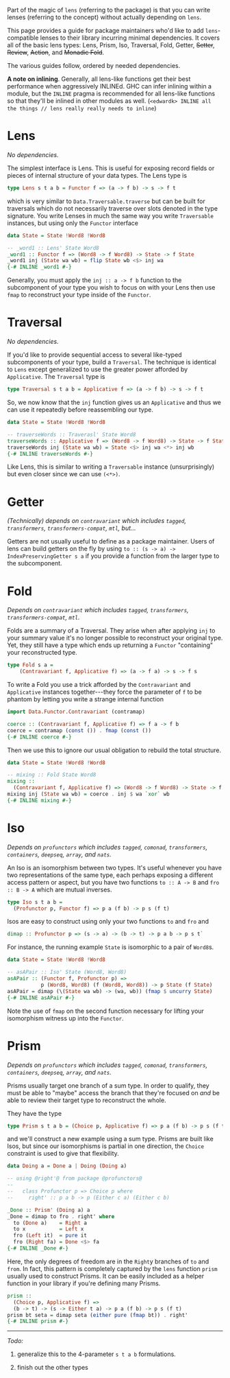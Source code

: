 Part of the magic of `lens` (referring to the package) is that you can
write lenses (referring to the concept) without actually depending on
`lens`.

This page provides a guide for package maintainers who'd like to add
`lens`-compatible lenses to their library incurring minimal
dependencies. It covers all of the basic lens types: Lens, Prism, Iso,
Traversal, Fold, Getter, ~~Setter~~, ~~Review~~, ~~Action~~, and
~~Monadic Fold~~.

The various guides follow, ordered by needed dependencies.

**A note on inlining**. Generally, all lens-like functions get their
best performance when aggressively INLINEd. GHC can infer inlining
within a module, but the `INLINE` pragma is recommended for all
lens-like functions so that they'll be inlined in other modules as
well. (`<edwardk> INLINE all the things // lens really really needs to inline`)

Lens
====

*No dependencies.*

The simplest interface is Lens. This is useful for exposing record
fields or pieces of internal structure of your data types. The Lens
type is

```haskell
type Lens s t a b = Functor f => (a -> f b) -> s -> f t
```

which is very similar to `Data.Traversable.traverse` but can be built
for traversals which do not necessarily traverse over slots denoted in
the type signature. You write Lenses in much the same way you write
`Traversable` instances, but using only the `Functor` interface

```haskell
data State = State !Word8 !Word8

-- _word1 :: Lens' State Word8
_word1 :: Functor f => (Word8 -> f Word8) -> State -> f State
_word1 inj (State wa wb) = flip State wb <$> inj wa
{-# INLINE _word1 #-}
```

Generally, you must apply the `inj :: a -> f b` function to the
subcomponent of your type you wish to focus on with your Lens then use
`fmap` to reconstruct your type inside of the `Functor`.


Traversal
=========

*No dependencies.*

If you'd like to provide sequential access to several like-typed
subcomponents of your type, build a `Traversal`. The technique is
identical to `Lens` except generalized to use the greater power
afforded by `Applicative`. The `Traversal` type is

```haskell
type Traversal s t a b = Applicative f => (a -> f b) -> s -> f t
```

So, we now know that the `inj` function gives us an `Applicative` and
thus we can use it repeatedly before reassembling our type.

```haskell
data State = State !Word8 !Word8

-- traverseWords :: Traverasl' State Word8
traverseWords :: Applicative f => (Word8 -> f Word8) -> State -> f State
traverseWords inj (State wa wb) = State <$> inj wa <*> inj wb
{-# INLINE traverseWords #-}
```

Like Lens, this is similar to writing a `Traversable` instance
(unsurprisingly) but even closer since we can use `(<*>)`.


Getter
======

*(Technically) depends on `contravariant` which includes `tagged`,
 `transformers`, `transformers-compat`, `mtl`, but...*

Getters are not usually useful to define as a package
maintainer. Users of lens can build getters on the fly by using `to ::
(s -> a) -> IndexPreservingGetter s a` if you provide a function from
the larger type to the subcomponent.


Fold
====

*Depends on `contravariant` which includes `tagged`, `transformers`,
 `transformers-compat`, `mtl`.*
 
Folds are a summary of a Traversal. They arise when after applying
`inj` to your summary value it's no longer possible to reconstruct
your original type. Yet, they still have a type which ends up
returning a `Functor` "containing" your reconstructed type.
 
```haskell
type Fold s a = 
    (Contravariant f, Applicative f) => (a -> f a) -> s -> f s
```

To write a Fold you use a trick afforded by the `Contravariant` and
`Applicative` instances together---they force the parameter of `f` to
be phantom by letting you write a strange internal function

```haskell
import Data.Functor.Contravariant (contramap)

coerce :: (Contravariant f, Applicative f) => f a -> f b
coerce = contramap (const ()) . fmap (const ())
{-# INLINE coerce #-}
```

Then we use this to ignore our usual obligation to rebuild the total
structure.

```haskell
data State = State !Word8 !Word8

-- mixing :: Fold State Word8
mixing :: 
  (Contravariant f, Applicative f) => (Word8 -> f Word8) -> State -> f State
mixing inj (State wa wb) = coerce . inj $ wa `xor` wb
{-# INLINE mixing #-}
```


Iso
===

*Depends on `profunctors` which includes `tagged`, `comonad`,
 `transformers`, `containers`, `deepseq`, `array`, and `nats`.*

An Iso is an isomorphism between two types. It's useful whenever you
have two representations of the same type, each perhaps exposing a
different access pattern or aspect, but you have two functions `to ::
A -> B` and `fro :: B -> A` which are mutual inverses.

```haskell
type Iso s t a b =
  (Profunctor p, Functor f) => p a (f b) -> p s (f t)
```

Isos are easy to construct using only your two functions `to` and
`fro` and 

```haskell
dimap :: Profunctor p => (s -> a) -> (b -> t) -> p a b -> p s t`
```

For instance, the running example `State` is isomorphic to a pair of
`Word8`s.

```haskell
data State = State !Word8 !Word8

-- asAPair :: Iso' State (Word8, Word8)
asAPair :: (Functor f, Profunctor p) =>
           p (Word8, Word8) (f (Word8, Word8)) -> p State (f State)
asAPair = dimap (\(State wa wb) -> (wa, wb)) (fmap $ uncurry State)
{-# INLINE asAPair #-}
```

Note the use of `fmap` on the second function necessary for lifting
your isomorphism witness up into the `Functor`.


Prism
=====

*Depends on `profunctors` which includes `tagged`, `comonad`,
 `transformers`, `containers`, `deepseq`, `array`, and `nats`.*

Prisms usually target one branch of a sum type. In order to qualify,
they must be able to "maybe" access the branch that they're focused on
*and* be able to review their target type to reconstruct the whole.

They have the type

```haskell
type Prism s t a b = (Choice p, Applicative f) => p a (f b) -> p s (f t)
```

and we'll construct a new example using a sum type. Prisms are built
like Isos, but since our isomorphisms is partial in one direction, the
`Choice` constraint is used to give that flexibility.

```haskell
data Doing a = Done a | Doing (Doing a)

-- using @right'@ from package @profunctors@
-- 
--   class Profunctor p => Choice p where
--     right' :: p a b -> p (Either c a) (Either c b)

_Done :: Prism' (Doing a) a
_Done = dimap to fro . right' where
  to (Done a)    = Right a
  to x           = Left x
  fro (Left it)  = pure it
  fro (Right fa) = Done <$> fa
{-# INLINE _Done #-}
```

Here, the only degrees of freedom are in the `Right`y branches of `to`
and `from`. In fact, this pattern is completely captured by the `lens`
function `prism` usually used to construct Prisms. It can be easily
included as a helper function in your library if you're defining many
Prisms.

```haskell
prism :: 
  (Choice p, Applicative f) => 
  (b -> t) -> (s -> Either t a) -> p a (f b) -> p s (f t)
prism bt seta = dimap seta (either pure (fmap bt)) . right'
{-# INLINE prism #-}
```

---

*Todo:*

1. generalize this to the 4-parameter `s t a b` formulations.

2. finish out the other types